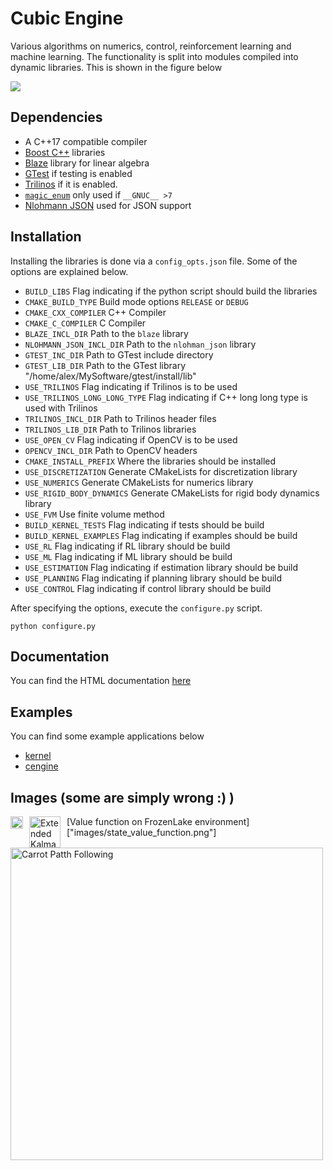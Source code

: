 # Cubic Engine

Various algorithms on numerics, control, reinforcement learning and machine learning. The functionality is  split into
modules compiled into dynamic libraries. This is shown in the figure below

![](images/cubic_engine_libs.png)

## Dependencies

- A C++17 compatible compiler
- <a href="https://www.boost.org/">Boost C++</a> libraries
- <a href="https://bitbucket.org/blaze-lib/blaze/wiki/browse/">Blaze</a> library for linear algebra
- <a href="https://github.com/google/googletest">GTest</a> if testing is enabled
- <a href="https://github.com/trilinos/Trilinos">Trilinos</a> if it is enabled.
- <a href="https://github.com/Neargye/magic_enum">```magic_enum```</a> only used if ```__GNUC__ >7 ```
- <a href="https://github.com/nlohmann/json">Nlohmann JSON</a> used for JSON support

## Installation

Installing the libraries is done via a ```config_opts.json``` file. Some of the  options are explained
below. 


- ```BUILD_LIBS``` Flag indicating if the python script should build the libraries
- ```CMAKE_BUILD_TYPE``` Build mode options ```RELEASE``` or ```DEBUG```
- ```CMAKE_CXX_COMPILER``` C++ Compiler
- ```CMAKE_C_COMPILER``` C Compiler
- ```BLAZE_INCL_DIR``` Path to the ```blaze``` library
- ```NLOHMANN_JSON_INCL_DIR```  Path to the ```nlohman_json``` library 
- ```GTEST_INC_DIR``` Path to GTest include directory
- ```GTEST_LIB_DIR``` Path to the GTest library "/home/alex/MySoftware/gtest/install/lib"
- ```USE_TRILINOS``` Flag indicating if Trilinos is to be used
- ```USE_TRILINOS_LONG_LONG_TYPE``` Flag indicating if C++ long long type is used with Trilinos
- ```TRILINOS_INCL_DIR``` Path to Trilinos header files
- ```TRILINOS_LIB_DIR``` Path to Trilinos libraries
- ```USE_OPEN_CV``` Flag indicating if OpenCV is to be used
- ```OPENCV_INCL_DIR``` Path to OpenCV headers 
- ```CMAKE_INSTALL_PREFIX``` Where the libraries should be installed
- ```USE_DISCRETIZATION``` Generate CMakeLists for discretization library
- ```USE_NUMERICS``` Generate CMakeLists for numerics library
- ```USE_RIGID_BODY_DYNAMICS``` Generate CMakeLists for rigid body dynamics library
- ```USE_FVM``` Use finite volume method
- ```BUILD_KERNEL_TESTS``` Flag indicating if tests should be build
- ```BUILD_KERNEL_EXAMPLES``` Flag indicating if examples should be build
- ```USE_RL``` Flag indicating if RL library should be build
- ```USE_ML``` Flag indicating if ML library should be build
- ```USE_ESTIMATION``` Flag indicating if estimation library should be build
- ```USE_PLANNING``` Flag indicating if planning library should be build
- ```USE_CONTROL``` Flag indicating if control library should be build
     
After specifying the options, execute the ```configure.py``` script.


```
python configure.py
```

## Documentation

You can find the HTML documentation <a href="https://pockerman.github.io/cubic_engine_doc/">here</a>

## Examples

You can find some example applications below

- <a href="kernel/README.md">kernel</a>
- <a href="cubic_engine/README.md">cengine</a>

## Images (some are simply wrong :) )

<img src="images/squeare_transport.gif"
     alt="Square transport view 3D"
     style="float: left; margin-right: 10px; width: 20px;" />

<img src="images/ekf.gif"
     alt="Extended Kalman Filter"
     style="float: left; margin-right: 10px; width: 50px;" />


<img src="images/path_following.gif"
     alt="Carrot Patth Following"
     style="float: left; margin-right: 10px; width: 500px;" />
     
[Value function on FrozenLake environment]["images/state_value_function.png"]

